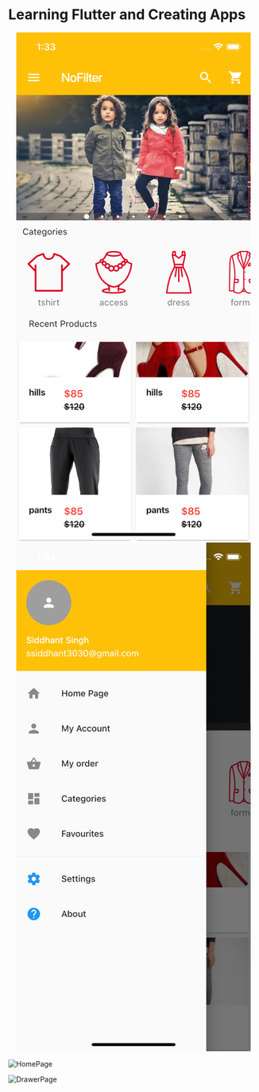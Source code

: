 # Learning Flutter and Creating Apps

<p align="center">
  <img src="images/HomePage.png" height: 20px/>
  <img src="images/Drawer.png" height: 20px />
</p>

![HomePage](clojuretutorial/images/HomePage.png)

![DrawerPage](clojuretutorial/images/Drawer.png)
